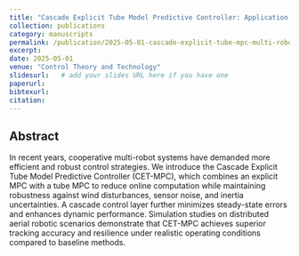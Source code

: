 ```yaml
---
title: "Cascade Explicit Tube Model Predictive Controller: Application for a Multi-Robot System"
collection: publications
category: manuscripts
permalink: /publication/2025-05-01-cascade-explicit-tube-mpc-multi-robot
excerpt:
date: 2025-05-01
venue: "Control Theory and Technology"
slidesurl:   # add your slides URL here if you have one
paperurl: 
bibtexurl:
citation: 
---
```


## Abstract

In recent years, cooperative multi-robot systems have demanded more efficient and robust control strategies. We introduce the Cascade Explicit Tube Model Predictive Controller (CET-MPC), which combines an explicit MPC with a tube MPC to reduce online computation while maintaining robustness against wind disturbances, sensor noise, and inertia uncertainties. A cascade control layer further minimizes steady-state errors and enhances dynamic performance. Simulation studies on distributed aerial robotic scenarios demonstrate that CET-MPC achieves superior tracking accuracy and resilience under realistic operating conditions compared to baseline methods.
